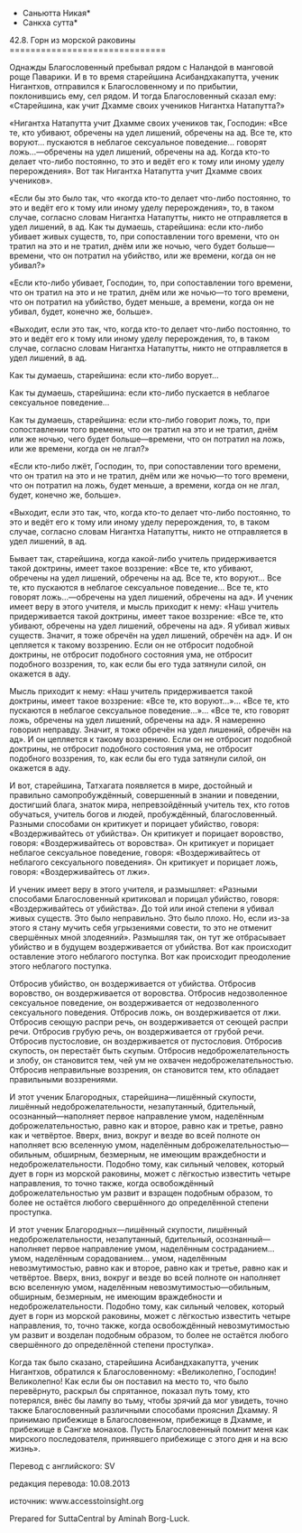* Саньютта Никая*
* Санкха сутта*

42\.8\. Горн из морской раковины
\=\=\=\=\=\=\=\=\=\=\=\=\=\=\=\=\=\=\=\=\=\=\=\=\=\=\=\=\=\=

Однажды Благословенный пребывал рядом с Наландой в манговой роще Паварики\. И в то время старейшина Асибандхакапутта, ученик Нигантхов, отправился к Благословенному и по прибытии, поклонившись ему, сел рядом\. И тогда Благословенный сказал ему: «Старейшина, как учит Дхамме своих учеников Нигантха Натапутта?»

«Нигантха Натапутта учит Дхамме своих учеников так, Господин: «Все те, кто убивают, обречены на удел лишений, обречены на ад\. Все те, кто воруют… пускаются в неблагое сексуальное поведение… говорят ложь…—обречены на удел лишений, обречены на ад\. Когда кто\-то делает что\-либо постоянно, то это и ведёт его к тому или иному уделу перерождения»\. Вот так Нигантха Натапутта учит Дхамме своих учеников»\.

«Если бы это было так, что «когда кто\-то делает что\-либо постоянно, то это и ведёт его к тому или иному уделу перерождения», то, в таком случае, согласно словам Нигантха Натапутты, никто не отправляется в удел лишений, в ад\. Как ты думаешь, старейшина: если кто\-либо убивает живых существ, то, при сопоставлении того времени, что он тратил на это и не тратил, днём или же ночью, чего будет больше—времени, что он потратил на убийство, или же времени, когда он не убивал?»

«Если кто\-либо убивает, Господин, то, при сопоставлении того времени, что он тратил на это и не тратил, днём или же ночью—то того времени, что он потратил на убийство, будет меньше, а времени, когда он не убивал, будет, конечно же, больше»\.

«Выходит, если это так, что, когда кто\-то делает что\-либо постоянно, то это и ведёт его к тому или иному уделу перерождения, то, в таком случае, согласно словам Нигантха Натапутты, никто не отправляется в удел лишений, в ад\.

Как ты думаешь, старейшина: если кто\-либо ворует…

Как ты думаешь, старейшина: если кто\-либо пускается в неблагое сексуальное поведение…

Как ты думаешь, старейшина: если кто\-либо говорит ложь, то, при сопоставлении того времени, что он тратил на это и не тратил, днём или же ночью, чего будет больше—времени, что он потратил на ложь, или же времени, когда он не лгал?»

«Если кто\-либо лжёт, Господин, то, при сопоставлении того времени, что он тратил на это и не тратил, днём или же ночью—то того времени, что он потратил на ложь, будет меньше, а времени, когда он не лгал, будет, конечно же, больше»\.

«Выходит, если это так, что, когда кто\-то делает что\-либо постоянно, то это и ведёт его к тому или иному уделу перерождения, то, в таком случае, согласно словам Нигантха Натапутты, никто не отправляется в удел лишений, в ад\.

Бывает так, старейшина, когда какой\-либо учитель придерживается такой доктрины, имеет такое воззрение: «Все те, кто убивают, обречены на удел лишений, обречены на ад\. Все те, кто воруют… Все те, кто пускаются в неблагое сексуальное поведение… Все те, кто говорят ложь…—обречены на удел лишений, обречены на ад»\. И ученик имеет веру в этого учителя, и мысль приходит к нему: «Наш учитель придерживается такой доктрины, имеет такое воззрение: «Все те, кто убивают, обречены на удел лишений, обречены на ад»\. Я убивал живых существ\. Значит, я тоже обречён на удел лишений, обречён на ад»\. И он цепляется к такому воззрению\. Если он не отбросит подобной доктрины, не отбросит подобного состояния ума, не отбросит подобного воззрения, то, как если бы его туда затянули силой, он окажется в аду\.

Мысль приходит к нему: «Наш учитель придерживается такой доктрины, имеет такое воззрение: «Все те, кто воруют…»… «Все те, кто пускаются в неблагое сексуальное поведение…»… «Все те, кто говорят ложь, обречены на удел лишений, обречены на ад»\. Я намеренно говорил неправду\. Значит, я тоже обречён на удел лишений, обречён на ад»\. И он цепляется к такому воззрению\. Если он не отбросит подобной доктрины, не отбросит подобного состояния ума, не отбросит подобного воззрения, то, как если бы его туда затянули силой, он окажется в аду\.

И вот, старейшина, Татхагата появляется в мире, достойный и правильно самопробуждённый, совершенный в знании и поведении, достигший блага, знаток мира, непревзойдённый учитель тех, кто готов обучаться, учитель богов и людей, пробуждённый, благословенный\. Разными способами он критикует и порицает убийство, говоря: «Воздерживайтесь от убийства»\. Он критикует и порицает воровство, говоря: «Воздерживайтесь от воровства»\. Он критикует и порицает неблагое сексуальное поведение, говоря: «Воздерживайтесь от неблагого сексуального поведения»\. Он критикует и порицает ложь, говоря: «Воздерживайтесь от лжи»\.

И ученик имеет веру в этого учителя, и размышляет: «Разными способами Благословенный критиковал и порицал убийство, говоря: «Воздерживайтесь от убийства»\. До той или иной степени я убивал живых существ\. Это было неправильно\. Это было плохо\. Но, если из\-за этого я стану мучить себя угрызениями совести, то это не отменит свершённых мной злодеяний»\. Размышляя так, он тут же отбрасывает убийство и в будущем воздерживается от убийства\. Вот как происходит оставление этого неблагого поступка\. Вот как происходит преодоление этого неблагого поступка\.

Отбросив убийство, он воздерживается от убийства\. Отбросив воровство, он воздерживается от воровства\. Отбросив недозволенное сексуальное поведение, он воздерживается от недозволенного сексуального поведения\. Отбросив ложь, он воздерживается от лжи\. Отбросив сеющую распри речь, он воздерживается от сеющей распри речи\. Отбросив грубую речь, он воздерживается от грубой речи\. Отбросив пустословие, он воздерживается от пустословия\. Отбросив скупость, он перестаёт быть скупым\. Отбросив недоброжелательность и злобу, он становится тем, чей ум не охвачен недоброжелательностью\. Отбросив неправильные воззрения, он становится тем, кто обладает правильными воззрениями\.

И этот ученик Благородных, старейшина—лишённый скупости, лишённый недоброжелательности, незапутанный, бдительный, осознанный—наполняет первое направление умом, наделённым доброжелательностью, равно как и второе, равно как и третье, равно как и четвёртое\. Вверх, вниз, вокруг и везде во всей полноте он наполняет всю вселенную умом, наделённым доброжелательностью—обильным, обширным, безмерным, не имеющим враждебности и недоброжелательности\. Подобно тому, как сильный человек, который дует в горн из морской раковины, может с лёгкостью известить четыре направления, то точно также, когда освобождённый доброжелательностью ум развит и взращен подобным образом, то более не остаётся любого свершённого до определённой степени проступка\.

И этот ученик Благородных—лишённый скупости, лишённый недоброжелательности, незапутанный, бдительный, осознанный—наполняет первое направление умом, наделённым состраданием… умом, наделённым сорадованием… умом, наделённым невозмутимостью, равно как и второе, равно как и третье, равно как и четвёртое\. Вверх, вниз, вокруг и везде во всей полноте он наполняет всю вселенную умом, наделённым невозмутимостью—обильным, обширным, безмерным, не имеющим враждебности и недоброжелательности\. Подобно тому, как сильный человек, который дует в горн из морской раковины, может с лёгкостью известить четыре направления, то, точно также, когда освобождённый невозмутимостью ум развит и возделан подобным образом, то более не остаётся любого свершённого до определённой степени проступка»\.

Когда так было сказано, старейшина Асибандхакапутта, ученик Нигантхов, обратился к Благословенному: «Великолепно, Господин\! Великолепно\! Как если бы он поставил на место то, что было перевёрнуто, раскрыл бы спрятанное, показал путь тому, кто потерялся, внёс бы лампу во тьму, чтобы зрячий да мог увидеть, точно также Благословенный различными способами прояснил Дхамму\. Я принимаю прибежище в Благословенном, прибежище в Дхамме, и прибежище в Сангхе монахов\. Пусть Благословенный помнит меня как мирского последователя, принявшего прибежище с этого дня и на всю жизнь»\.

Перевод с английского: SV

редакция перевода: 10\.08\.2013

источник: www\.accesstoinsight\.org

Prepared for SuttaCentral by Aminah Borg\-Luck\.